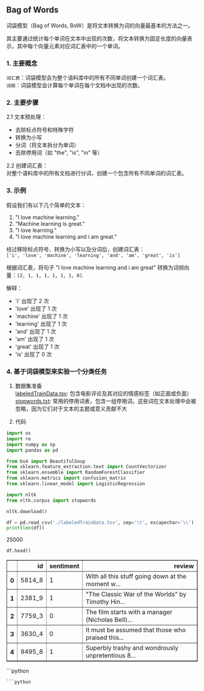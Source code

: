 ## Bag of Words

词袋模型（Bag of Words, BoW）是将文本转换为词的向量最基本的方法之一。  

其主要通过统计每个单词在文本中出现的次数，将文本转换为固定长度的向量表示，其中每个向量元素对应词汇表中的一个单词。

### 1. 主要概念
`词汇表`：词袋模型会为整个语料库中的所有不同单词创建一个词汇表。  
`词频`：词袋模型会计算每个单词在每个文档中出现的次数。  

### 2. 主要步骤
2.1 文本预处理：  
- 去除标点符号和特殊字符
- 转换为小写
- 分词（将文本拆分为单词）
- 去除停用词（如 "the", "is", "in" 等）

2.2 创建词汇表：  
对整个语料库中的所有文档进行分词，创建一个包含所有不同单词的词汇表。  

### 3. 示例

假设我们有以下几个简单的文本：
1. "I love machine learning."
2. "Machine learning is great."
3. "I love learning."
4. "I love machine learning and i am great."

经过移除标点符号、转换为小写以及分词后，创建词汇表：  
`['i', 'love', 'machine', 'learning', 'and', 'am', 'great', 'is']`  

根据词汇表，将句子 "I love machine learning and i am great" 转换为词频向量：`[2, 1, 1, 1, 1, 1, 1, 0]`.  

解释：  
- 'i' 出现了 2 次  
- 'love' 出现了 1 次  
- 'machine' 出现了 1 次  
- 'learning' 出现了 1 次  
- 'and' 出现了 1 次  
- 'am' 出现了 1 次  
- 'great' 出现了 1 次  
- 'is' 出现了 0 次

### 4. 基于词袋模型来实验一个分类任务  

1. 数据集准备  
[labeledTrainData.tsv](https://ww0.lanzout.com/iRXun26aiihc): 包含电影评论及其对应的情感标签（如正面或负面）  
[stopwords.txt](https://ww0.lanzout.com/iASta26aiite): 常用的停用词表，包含一组停用词，这些词在文本处理中会被忽略，因为它们对于文本的主题或意义贡献不大

2. 代码
```python
import os
import re
import numpy as np
import pandas as pd

from bs4 import BeautifulSoup
from sklearn.feature_extraction.text import CountVectorizer
from sklearn.ensemble import RandomForestClassifier
from sklearn.metrics import confusion_matrix
from sklearn.linear_model import LogisticRegression

import nltk
from nltk.corpus import stopwords
```
```python
nltk.download()
```
```python
df = pd.read_csv('./labeledTrainData.tsv', sep='\t', escapechar='\\')
print(len(df))
```
25000
```python
df.head()
```
<div>
<table border="1" class="dataframe">
  <thead>
    <tr style="text-align: right;">
      <th></th>
      <th>id</th>
      <th>sentiment</th>
      <th>review</th>
    </tr>
  </thead>
  <tbody>
    <tr>
      <th>0</th>
      <td>5814_8</td>
      <td>1</td>
      <td>With all this stuff going down at the moment w...</td>
    </tr>
    <tr>
      <th>1</th>
      <td>2381_9</td>
      <td>1</td>
      <td>"The Classic War of the Worlds" by Timothy Hin...</td>
    </tr>
    <tr>
      <th>2</th>
      <td>7759_3</td>
      <td>0</td>
      <td>The film starts with a manager (Nicholas Bell)...</td>
    </tr>
    <tr>
      <th>3</th>
      <td>3630_4</td>
      <td>0</td>
      <td>It must be assumed that those who praised this...</td>
    </tr>
    <tr>
      <th>4</th>
      <td>9495_8</td>
      <td>1</td>
      <td>Superbly trashy and wondrously unpretentious 8...</td>
    </tr>
  </tbody>
</table>
</div>
```python

```
```python

```
```python

```
```python

```
```python

```
```python

```

